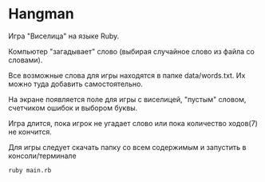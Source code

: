 # Hangman
Игра "Виселица" на языке Ruby.

Компьютер "загадывает" слово (выбирая случайное слово из файла со словами).

Все возможные слова для игры находятся в папке data/words.txt. 
Их можно туда добавить самостоятельно.

На экране появляется поле для игры с виселицей, "пустым" словом, счетчиком ошибок и выбором буквы.

Игра длится, пока игрок не угадает слово или пока количество ходов(7) не кончится.

Для игры следует скачать папку со всем содержимым и запустить в консоли/терминале

```
ruby main.rb
```
